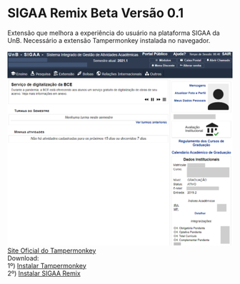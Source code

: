 # SIGAA Remix Beta Versão 0.1
Extensão que melhora a experiência do usuário na plataforma SIGAA da UnB. Necessário a extensão Tampermonkey instalada no navegador.
<br>
<br>
![Tela 1](tela1.png)
<br>
[Site Oficial do Tampermonkey](https://www.tampermonkey.net/)<br>
Download:
<br>
1º) [Instalar Tampermonkey](https://chrome.google.com/webstore/detail/dhdgffkkebhmkfjojejmpbldmpobfkfo)<br>
2º) [Instalar SIGAA Remix](https://github.com/luisrguerra/unb-sigaa-remix-tampermonkey/raw/main/SIGAA%20Remix.user.js)

